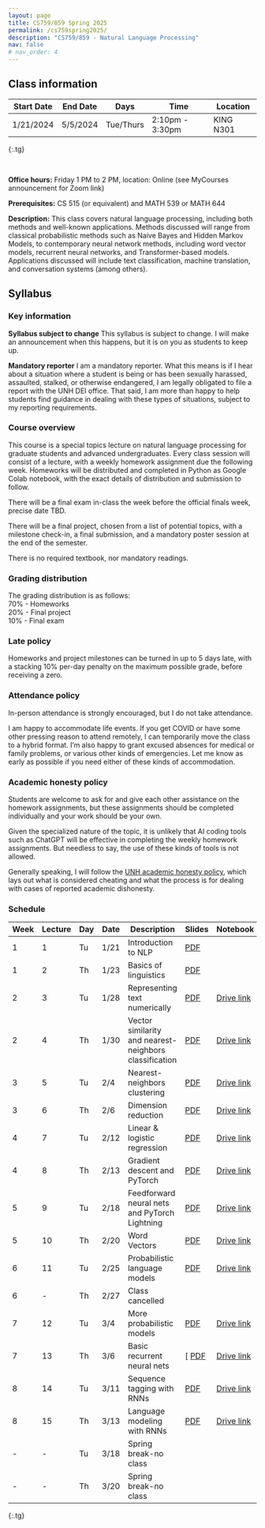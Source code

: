 ```yaml
---
layout: page
title: CS759/859 Spring 2025
permalink: /cs759spring2025/
description: "CS759/859 - Natural Language Processing"
nav: false
# nav_order: 4
---
```

<style type="text/css">
.tg  {border-collapse:collapse;border-spacing:0;}
.tg td{border-color:black;border-style:solid;border-width:1px;font-family:Arial, sans-serif;font-size:14px;
  overflow:hidden;padding:10px 5px;word-break:normal;}
.tg th{border-color:black;border-style:solid;border-width:1px;font-family:Arial, sans-serif;font-size:14px;
  font-weight:normal;overflow:hidden;padding:10px 5px;word-break:normal;}
.tg .tg-0pky{border-color:inherit;text-align:left;vertical-align:top}
</style>

## Class information


| Start Date | End Date | Days      | Time            | Location  |
|------------|----------|-----------|-----------------|-----------|
| 1/21/2024  | 5/5/2024 | Tue/Thurs | 2:10pm - 3:30pm | KING N301 |
{:.tg}


<br/>

**Office hours:** Friday 1 PM to 2 PM, location: Online (see MyCourses announcement for Zoom link)

**Prerequisites:** CS 515 (or equivalent) and MATH 539 or MATH 644

**Description:** This class covers natural language processing, including both methods and well-known applications. Methods discussed will range from classical probabilistic methods such as Naive Bayes and Hidden Markov Models, to contemporary neural network methods, including word vector models, recurrent neural networks, and Transformer-based models. Applications discussed will include text classification, machine translation, and conversation systems (among others).

## Syllabus



### Key information

**Syllabus subject to change**
This syllabus is subject to change. I will make an announcement when this happens, but it is on you as students to keep up. 

**Mandatory reporter**
I am a mandatory reporter. What this means is if I hear about a situation where a student is being or has been sexually harassed, assaulted, stalked, or otherwise endangered, I am legally obligated to file a report with the UNH DEI office. That said, I am more than happy to help students find guidance in dealing with these types of situations, subject to my reporting requirements.

### Course overview

This course is a special topics lecture on natural language processing for graduate students and advanced undergraduates. Every class session will consist of a lecture, with a weekly homework assignment due the following week. Homeworks will be distributed and completed in Python as Google Colab notebook, with the exact details of distribution and submission to follow. 

There will be a final exam in-class the week before the official finals week, precise date TBD. 

There will be a final project, chosen from a list of potential topics, with a milestone check-in, a final submission, and a mandatory poster session at the end of the semester. 

There is no required textbook, nor mandatory readings. 

### Grading distribution

The grading distribution is as follows:
<br/>70% - Homeworks
<br/>20% - Final project
<br/>10% - Final exam

### Late policy

Homeworks and project milestones can be turned in up to 5 days late, with a stacking 10% per-day penalty on the maximum possible grade, before receiving a zero. 

### Attendance policy
In-person attendance is strongly encouraged, but I do not take attendance. 

I am happy to accommodate life events. If you get COVID or have some other pressing reason to attend remotely, I can temporarily move the class to a hybrid format. I’m also happy to grant excused absences for medical or family problems, or various other kinds of emergencies. Let me know as early as possible if you need either of these kinds of accommodation. 

### Academic honesty policy

Students are welcome to ask for and give each other assistance on the homework assignments, but these assignments should be completed individually and your work should be your own. 

Given the specialized nature of the topic, it is unlikely that AI coding tools such as ChatGPT will be effective in completing the weekly homework assignments. But needless to say, the use of these kinds of tools is not allowed. 

Generally speaking, I will follow the [UNH academic honesty policy](https://catalog.unh.edu/graduate/academic-regulations-degree-requirements/academic-honesty/), which lays out what is considered cheating and what the process is for dealing with cases of reported academic dishonesty.

### Schedule

| Week 	 | Lecture 	 | Day 	     | Date 	  | Description                                	                        | Slides                                                                                                                    | Notebook                                                                                                        |
|--------|-----------|-----------|---------|---------------------------------------------------------------------|---------------------------------------------------------------------------------------------------------------------------|-----------------------------------------------------------------------------------------------------------------|
| 1    	 | 1       	 | Tu  	     | 1/21 	  | Introduction to NLP                        	                        | [PDF](https://shcarton.github.io/assets/course_material/cs759spring2025/lectures/lec_1_intro_to_NLP.pdf)                  |                                                                                                                 |
| 1    	 | 2       	 | Th  	     | 1/23 	  | Basics of linguistics                      	                        | [PDF](https://shcarton.github.io/assets/course_material/cs759spring2025/lectures/lec_2_overview_of_linguistics.pdf)       |                                                                                                                 |
| 2    	 | 3       	 | Tu  	     | 1/28 	  | Representing text numerically              	                        | [PDF](https://shcarton.github.io/assets/course_material/cs759spring2025/lectures/lec_3_numerically_representing_text.pdf) | [Drive link](https://colab.research.google.com/drive/1ryIAtHhfAOZiqUh_j5mwPCJqE0Z9sXcw?usp=sharing)             |
| 2    	 | 4       	 | Th  	     | 1/30  	 | Vector similarity and nearest-neighbors classification           	  | [PDF](https://shcarton.github.io/assets/course_material/cs759spring2025/lectures/lec_4_supervised_learning_nns.pdf)       | [Drive link](https://colab.research.google.com/drive/19ODxG-0DUS1EGVXtwvY1DBT9Gsyy7Lj1?usp=sharing)             |
| 3    	 | 5       	 | Tu  	     | 2/4  	  | Nearest-neighbors clustering   	                                    | [PDF](https://shcarton.github.io/assets/course_material/cs759spring2025/lectures/lec_5_clustering.pdf)                    | [Drive link](https://colab.research.google.com/drive/1WcIESr9DG_-rqgWXtNi7q0rNY64lqX6i?usp=sharing)             |
| 3    	 | 6       	 | Th  	     | 2/6  	  | Dimension reduction    	                                            | [PDF](https://shcarton.github.io/assets/course_material/cs759spring2025/lectures/lec_6_dimension_reduction.pdf)           | [Drive link](https://colab.research.google.com/drive/1sumsdU3dzIsrZtbrl2fmiIUpd-Uy3T87?usp=sharing)             |
| 4    	 | 7       	 | Tu  	     | 2/12 	  | Linear & logistic regression    	                                   | [PDF](https://shcarton.github.io/assets/course_material/cs759spring2025/lectures/lec_7_linear_logistic_regression.pdf)    | [Drive link](https://colab.research.google.com/drive/1ABO-by-klI6q_5SyGPUNBvDyavfjafhn?usp=sharing)             |
| 4    	 | 8         | Th  	     | 2/13 	  | Gradient descent and PyTorch                         	              | [PDF](https://shcarton.github.io/assets/course_material/cs759spring2025/lectures/lec_8_training_with_pytorch.pdf)         | [Drive link](https://colab.research.google.com/drive/17xrmbvVVxVVrHQdUfUMoBIlsBNtIH7AG?usp=sharing)             |
| 5    	 | 9       	 | Tu  	     | 2/18 	  | Feedforward neural nets and PyTorch Lightning  	                    | [PDF](https://shcarton.github.io/assets/course_material/cs759spring2025/lectures/lec_9_ffns_and_pytorch_lightning.pdf)    | [Drive link](https://colab.research.google.com/drive/15zsWmb9fd6TrIDSv5pb0jTHy5JiMUURr?usp=sharing)             |
| 5    	 | 10      	 | Th  	     | 2/20 	  | Word Vectors                	                                       | [PDF](https://shcarton.github.io/assets/course_material/cs759spring2025/lectures/lec_10_word_vectors.pdf)                 | [Drive link](https://colab.research.google.com/drive/1XM27YpD13GWSA3SepTrskr8SZlAbayzy?usp=sharing)             |
| 6    	 | 	11       | Tu  	     | 2/25 	  | Probabilistic language models                                       | [PDF](https://shcarton.github.io/assets/course_material/cs759spring2025/lectures/lec_11_stat_lang_modeling.pdf)           | [Drive link](https://colab.research.google.com/drive/1-NKZ3TA1PVVdunVzWu7C7GQvzJ_t6WCr?usp=drive_link)          |
| 6    	 | -      	  | Th  	     | 2/27  	 | Class cancelled                	                                    |                                                                                                                           |                                                                                                                 |
| 7    	 | 12      	 | Tu  	     | 3/4  	  | More probabilistic models                          	                | [PDF](https://shcarton.github.io/assets/course_material/cs759spring2025/lectures/lec_12_more_prob_models.pdf)             | [Drive link](https://colab.research.google.com/drive/1A6xL77IJN-dlgA5dIrH4R302VpxFVeY6?usp=drive_link)          |
| 7    	 | 13      	 | Th  	     | 3/6  	  | Basic recurrent neural nets                                         | [  [PDF](https://shcarton.github.io/assets/course_material/cs759spring2025/lectures/lec_13_rnns.pdf)                      | [Drive link](https://colab.research.google.com/drive/1aQsE0ANuYD1aBMU7qUaM2xFPoRURgm96?usp=drive_link)          |
| 8    	 | 14	       | Tu  	     | 3/11 	  | Sequence tagging with RNNs                                          | [PDF](https://shcarton.github.io/assets/course_material/cs759spring2025/lectures/lec_14_rnn_sequence_tagging.pdf)         | [Drive link](https://colab.research.google.com/drive/1Axwx4PVk4A_skx9qJ-li-_IA0XEqTlDy?usp=drive_link)          |
| 8    	 | 15	       | Th  	     | 3/13 	  | Language modeling with RNNs           	      	                      | [PDF](https://shcarton.github.io/assets/course_material/cs759spring2025/lectures/lec_15_rnn_lm.pdf)                       | [Drive link](https://colab.research.google.com/drive/1Afun7O7JqKIx5pa74aY-H8P6mXK0-zvL?usp=drive_link)          |
| -	     | -     	   | Tu  	     | 3/18 	  | Spring break-no class                            	                  |                                                                                                                           |                                                                                                                 |
| -    	 | -      	  | Th  	     | 3/20 	  | Spring break-no class                 	                             |                                                                                                                           |                                                                                                                 |



<!--   
| 9    	    | 16      	 | Tu  	   | 3/25 	                                                              | 	                                                                                                                         | [PDF](https://shcarton.github.io/assets/course_material/cs759spring2025/lectures/lec_17_prompt_engineering.pdf) | No notebook                                                                                            |
| 9    	 | 17      	 | Th  	     | 3/27 	  | Prompt engineering                   	                              | [PDF](https://shcarton.github.io/assets/course_material/cs759spring2025/lectures/lec_18_rnn_lm_revisited.pdf)             | No notebook                                                                                                     |
| 10   	 | 18      	 | Tu  	     | 4/1  	  | Language modeling with RNNs (part 2)   	                            | [PDF](https://shcarton.github.io/assets/course_material/cs759spring2025/lectures/lec_18_rnn_lm_revisited.pdf)             | [Drive link](https://colab.research.google.com/drive/19vNlmCzfoZlkF6GIY1Rok8eA1VNvJH_u?usp=drive_link)          |
| 10   	 | 19      	 | Th  	     | 4/3  	  | Sequence-to-sequence models               	                         | [PDF](https://shcarton.github.io/assets/course_material/cs759spring2025/lectures/lec_19_seq_to_seq.pdf)                   | [Drive link](https://colab.research.google.com/drive/1ARbNIrBF9ZUBISJJL-SY-dQkIQZfeppv?usp=drive_link)          |
| 11   	 | 20      	 | Tu  	     | 4/8 	   | Sequence-to-sequence models (part 2)                              	 | [PDF](https://shcarton.github.io/assets/course_material/cs759spring2025/lectures/lec_20_seq_to_seq_revisited.pdf)         | [Drive link](https://colab.research.google.com/drive/1YNVFkalnFfh0TtkC_NVUZRaa6mwFBWzk?usp=drive_link)          |
| 11   	 | -      	  | Th  	     | 4/10 	  | Class cancelled                     	                               |                                                                                                                           |                                                                                                                 |
| 12   	 | 21      	 | Tu  	     | 4/15 	  | Transformers                     	                                  | [PDF](https://shcarton.github.io/assets/course_material/cs759spring2025/lectures/lec_21_transformer.pdf)                  | [Drive link](https://colab.research.google.com/drive/1ycILXh5B3J3h72C4MYjvq6KihGL2cjhl?usp=drive_link)          |
| 12   	 | 22      	 | Th  	     | 4/17 	  | BERT and friends                                      	             | [PDF](https://shcarton.github.io/assets/course_material/cs759spring2025/lectures/lec_22_bert_etc.pdf)                     | [Drive link](https://colab.research.google.com/drive/14n01bsuGqlw5zcJTWgXn4hDQCCAci23h?usp=drive_link)          |
| 13   	 | 23      	 | Tu  	     | 4/22 	  | Practical prompt engineering                	                       | [PDF](https://shcarton.github.io/assets/course_material/cs759spring2025/lectures/lec_23_practical_prompt_engineering.pdf) | [Drive link](https://colab.research.google.com/drive/1ZRS5CZxo99JhqLOJjFDpRqdCPwdzJ_PR?usp=drive_link)          |
| 13   	 | 24      	 | Th  	     | 4/24 	  | Model evaluation                            	                       | [PDF](https://shcarton.github.io/assets/course_material/cs759spring2025/lectures/lec_24_model_evaluation.pdf)             |                                                                                                                 |
| 14   	 | 25      	 | Tu  	     | 4/29  	 | Interpretability                       	                            | [PDF](https://shcarton.github.io/assets/course_material/cs759spring2025/lectures/lec_25_interpretability.pdf)             |                                                                                                                 |
| 14     | 26        | Th        | 5/1     | Bias and fairness                                                   | [PDF](https://shcarton.github.io/assets/course_material/cs759spring2025/lectures/lec_26_bias_fairness.pdf)                |                                                                                                                 |
| 15     | -         | Tu        | 5/6     | Reading day                                                         |                                                                                                                           |                                                                                                                 |
| 15     | -         | Th        | 5/10    | Exams week                                                          |                                                                                                                           |                                                                                                                 |
| 16     | -         | Tu        | 5/15    | Exams week                                                          |                                                                                                                           |                                                                                                                 |
-->

{:.tg}


